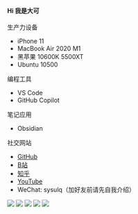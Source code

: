#### Hi 我是大可

生产力设备
- iPhone 11
- MacBook Air 2020 M1
- 黑苹果 10600K 5500XT
- Ubuntu 10500

编程工具
- VS Code
- GitHub Copilot

笔记应用
- Obsidian

社交网站
- [GitHub](https://github.com/hnlq715)
- [B站](https://space.bilibili.com/492204464)
- [知乎](https://www.zhihu.com/people/muziqi)
- [YouTube](https://www.youtube.com/channel/UCiyA38C1c2PqSlRTfYDlWzw)
- WeChat: sysulq（加好友前请先自我介绍）

![](https://github-profile-summary-cards.vercel.app/api/cards/profile-details?username=hnlq715&theme=github)
![](https://github-profile-summary-cards.vercel.app/api/cards/repos-per-language?username=hnlq715&theme=github)
![](https://github-profile-summary-cards.vercel.app/api/cards/most-commit-language?username=hnlq715&theme=github)
![](https://github-profile-summary-cards.vercel.app/api/cards/stats?username=hnlq715&theme=github)
![](https://github-profile-summary-cards.vercel.app/api/cards/productive-time?username=hnlq715&theme=github&utcOffset=8)
